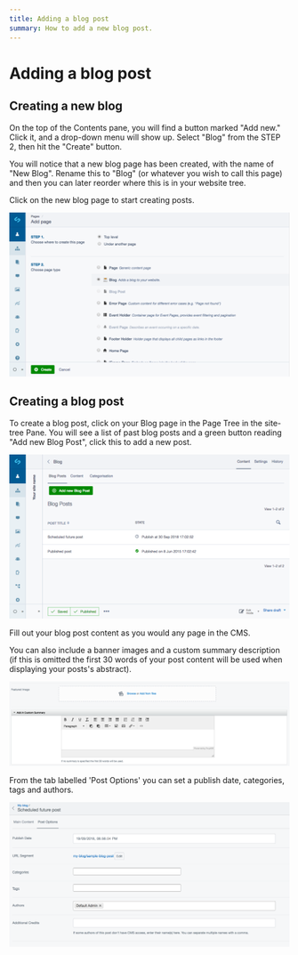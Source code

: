 ```yaml
---
title: Adding a blog post
summary: How to add a new blog post.
---
```


# Adding a blog post

## Creating a new blog

On the top of the Contents pane, you will find a button marked "Add new."  Click it, and a drop-down menu will show up. Select "Blog" from the STEP 2, then hit the "Create" button.

You will notice that a new blog page has been created, with the name of "New Blog". Rename this to "Blog" (or whatever you wish to call this page) and then you can later reorder where this is in your website tree.

Click on the new blog page to start creating posts.

![Adding a blog](_images/blogging-add-blog.png)

## Creating a blog post

To create a blog post, click on your Blog page in the Page Tree in the site-tree Pane. You will see a list of past blog posts and a green button reading "Add new Blog Post", click this to add a new post.

![Adding a blog post](_images/blogging-add-blog-post.png)

Fill out your blog post content as you would any page in the CMS. 

You can also include a banner images and a custom summary description (if this is omitted the first 30 words of your post content will be used when displaying your posts's abstract).

![Banner image and summary](_images/blogging-banner-summary.png)

From the tab labelled 'Post Options'  you can set a publish date, categories, tags and authors.

![Setting blog options](_images/blogging-options.png)